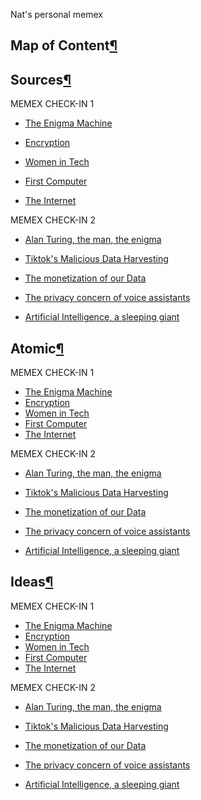 
Nat's personal memex

## Map of Content[¶](https://natmeng.github.io/memx2/#map-of-content "Permanent link")

## Sources[¶](https://natmeng.github.io/memx2/#sources "Permanent link")

MEMEX CHECK-IN 1
-   [The Enigma Machine](https://natmeng.github.io/memx2/sources/Enigma_Machine/)

-   [Encryption](https://natmeng.github.io/memx2/sources/Encryption/)

-   [Women in Tech](https://natmeng.github.io/memx2/sources/Women_In_Tech/)

-   [First Computer](https://natmeng.github.io/memx2/sources/The_First_Computer/)

-   [The Internet](https://natmeng.github.io/memx2/sources/The_Internet/)


MEMEX CHECK-IN 2
-   [Alan Turing, the man, the enigma](https://natmeng.github.io/memx2/sources/AlanTuring/)

-  [Tiktok's Malicious Data Harvesting](https://natmeng.github.io/memx2/sources/Tiktok_Data/)

-  [The monetization of our Data](https://natmeng.github.io/memx2/sources/Data_Selling/)

-  [The privacy concern of voice assistants](https://natmeng.github.io/memx2/sources/Alexa_Privacy/)

-  [Artificial Intelligence, a sleeping giant](https://natmeng.github.io/memx2/sources/ArtificialIntelligence/)



## Atomic[¶](https://natmeng.github.io/memx2/#atomic "Permanent link")

MEMEX CHECK-IN 1

-   [The Enigma Machine](https://natmeng.github.io/memx2/atomic/Enigma/)
-   [Encryption](https://natmeng.github.io/memx2/atomic/Encryption/)
-   [Women in Tech](https://natmeng.github.io/memx2/atomic/Women_In_Tech/)
-   [First Computer](https://natmeng.github.io/memx2/atomic/First_Computer/)
-   [The Internet](https://natmeng.github.io/memx2/atomic/The_Internet/)

MEMEX CHECK-IN 2
-   [Alan Turing, the man, the enigma](https://natmeng.github.io/memx2/atomic/AlanTuring/)

-  [Tiktok's Malicious Data Harvesting](https://natmeng.github.io/memx2/atomic/Tiktok_Data/)

-  [The monetization of our Data](https://natmeng.github.io/memx2/atomic/Data_Selling/)

-  [The privacy concern of voice assistants](https://natmeng.github.io/memx2/atomic/Alexa_Privacy/)

-  [Artificial Intelligence, a sleeping giant](https://natmeng.github.io/memx2/atomic/ArtificialIntelligence/)



## Ideas[¶](https://natmeng.github.io/memx2/#ideas "Permanent link")

MEMEX CHECK-IN 1
-   [The Enigma Machine](https://natmeng.github.io/memx2/ideas/Enigma/)
-   [Encryption](https://natmeng.github.io/memx2/ideas/Encryption/)
-   [Women in Tech](https://natmeng.github.io/memx2/ideas/Women_In_Tech/)
-   [First Computer](https://natmeng.github.io/memx2/ideas/First_Computer/)
-   [The Internet](https://natmeng.github.io/memx2/ideas/The_Internet/)


MEMEX CHECK-IN 2
-   [Alan Turing, the man, the enigma](https://natmeng.github.io/memx2/ideas/AlanTuring/)

-  [Tiktok's Malicious Data Harvesting](https://natmeng.github.io/memx2/ideas/Tiktok_Data/)

-  [The monetization of our Data](https://natmeng.github.io/memx2/ideas/Data_Selling/)

-  [The privacy concern of voice assistants](https://natmeng.github.io/memx2/ideas/Alexa_Privacy/)

-  [Artificial Intelligence, a sleeping giant](https://natmeng.github.io/memx2/ideas/ArtificialIntelligence/)

